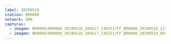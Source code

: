 ```yaml
---
label: 20190518
station: BR0008
network: GMN
capturas:
  - imagem: BR0008/BR0008_20190518_205617_130251/FF_BR0008_20190518_211606_318_0016640.fits_maxpixel.jpg
  - imagem: BR0008/BR0008_20190518_205617_130251/FF_BR0008_20190519_084229_772_0433408.fits_maxpixel.jpg
---
```

